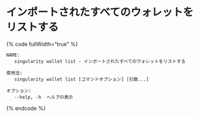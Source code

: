 # インポートされたすべてのウォレットをリストする

{% code fullWidth="true" %}
```
NAME:
   singularity wallet list - インポートされたすべてのウォレットをリストする

使用法:
   singularity wallet list [コマンドオプション] [引数...]

オプション:
   --help, -h  ヘルプの表示
```
{% endcode %}